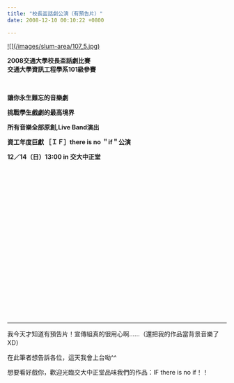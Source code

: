 ```yaml
---
title: "校長盃話劇公演（有預告片）"
date: 2008-12-10 00:10:22 +0800

---
```


<p><a target="_blank" href="http://www.wretch.cc/album/show.php?i=j790316&amp;b=1&amp;f=1961681587.jpg">![](/images/slum-area/107_5.jpg)<br /></a></p><p><b>2008交通大學校長盃話劇比賽<br />交通大學資訊工程學系101級參賽<br /></b></p><p>&nbsp;</p><p><b>讓你永生難忘的音樂劇</b></p><p><b>挑戰學生戲劇的最高境界</b></p><p><b>所有音樂全部原創,Live Band演出</b></p><p><b>資工年度巨獻 ［ＩＦ］there is no ＂if＂公演</b></p><p><b>12／14（日）13:00 in 交大中正堂</b></p><p><object height="344" width="425" codebase="http://download.macromedia.com/pub/shockwave/cabs/flash/swflash.cab#version=6,0,40,0" classid="clsid:d27cdb6e-ae6d-11cf-96b8-444553540000"><param name="allowFullScreen" value="true" /><param name="allowscriptaccess" value="always" /><param name="src" value="http://www.youtube.com/v/iPgZ50tB5s4&amp;hl=zh_TW&amp;fs=1" /><embed height="344" width="425" src="http://www.youtube.com/v/iPgZ50tB5s4&amp;hl=zh_TW&amp;fs=1" allowscriptaccess="always" allowfullscreen="true" type="application/x-shockwave-flash"></embed></object></p><hr /><p>我今天才知道有預告片！宣傳組真的很用心啊......（還把我的作品當背景音樂了XD）</p><p>在此筆者想告訴各位，這天我會上台呦^^</p><p>想要看好戲你，歡迎光臨交大中正堂品味我們的作品：IF there is no if！！</p>
